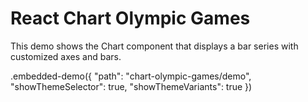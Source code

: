 # React Chart Olympic Games

This demo shows the Chart component that displays a bar series with customized axes and bars.

.embedded-demo({ "path": "chart-olympic-games/demo", "showThemeSelector": true, "showThemeVariants": true })
